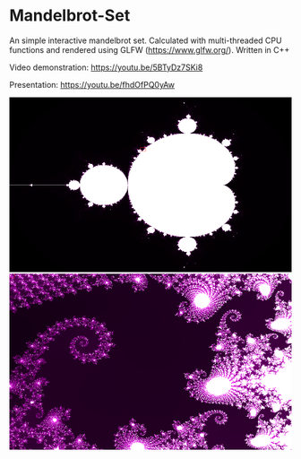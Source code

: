 # Mandelbrot-Set
An simple interactive mandelbrot set. Calculated with multi-threaded CPU functions and rendered using GLFW (https://www.glfw.org/).
Written in C++

Video demonstration: https://youtu.be/5BTyDz7SKi8

Presentation: https://youtu.be/fhdOfPQ0yAw

![img0](https://github.com/MichaelPineapple/MandelbrotSet/blob/master/screenshot0.png)
![img1](https://github.com/MichaelPineapple/MandelbrotSet/blob/master/screenshot1.png)
